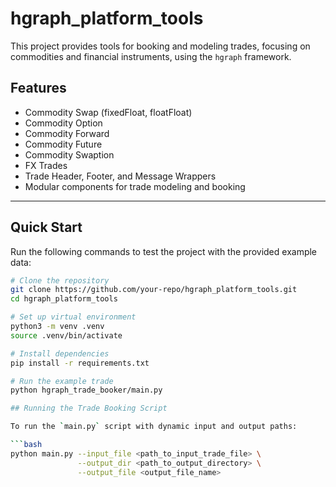 # hgraph_platform_tools

This project provides tools for booking and modeling trades, focusing on commodities and financial instruments, using the `hgraph` framework.

## Features
- Commodity Swap (fixedFloat, floatFloat)
- Commodity Option
- Commodity Forward
- Commodity Future
- Commodity Swaption
- FX Trades
- Trade Header, Footer, and Message Wrappers
- Modular components for trade modeling and booking

---
 
## Quick Start

Run the following commands to test the project with the provided example data:

```bash
# Clone the repository
git clone https://github.com/your-repo/hgraph_platform_tools.git
cd hgraph_platform_tools

# Set up virtual environment
python3 -m venv .venv
source .venv/bin/activate

# Install dependencies
pip install -r requirements.txt

# Run the example trade
python hgraph_trade_booker/main.py

## Running the Trade Booking Script

To run the `main.py` script with dynamic input and output paths:

```bash
python main.py --input_file <path_to_input_trade_file> \
               --output_dir <path_to_output_directory> \
               --output_file <output_file_name>